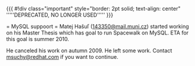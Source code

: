 {{{
#!div class="important" style="border: 2pt solid; text-align: center" 
'''''DEPRECATED, NO LONGER USED''''' 
}}}

= MySQL suppoort =
Matej Hašuľ (143350@mail.muni.cz) started working on his Master Thesis which has goal to run Spacewalk on MySQL. ETA for this goal is summer 2010.

He canceled his work on autumn 2009. He left some work. Contact msuchy@redhat.com if you want to continue.